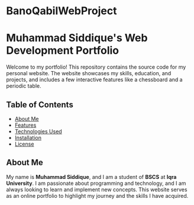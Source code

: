 # BanoQabilWebProject
# Muhammad Siddique's Web Development Portfolio

Welcome to my portfolio! This repository contains the source code for my personal website. The website showcases my skills, education, and projects, and includes a few interactive features like a chessboard and a periodic table.

## Table of Contents
- [About Me](#about-me)
- [Features](#features)
- [Technologies Used](#technologies-used)
- [Installation](#installation)
- [License](#license)

## About Me
My name is **Muhammad Siddique**, and I am a student of **BSCS** at **Iqra University**. I am passionate about programming and technology, and I am always looking to learn and implement new concepts. This website serves as an online portfolio to highlight my journey and the skills I have acquired.
